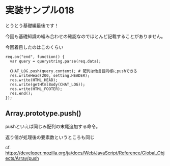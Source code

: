 # 実装サンプル018
とうとう基礎編最後です！

今回も基礎知識の組み合わせの確認なのでほとんど記載することがありません。

今回着目したのはこのくらい
```
req.on("end", function() {
  var query = querystring.parse(req.data);

  CHAT_LOG.push(query.content); # 配列は他言語同様にpushできる
  res.writeHead(200, setting.HEADER);
  res.write(HTML_HEAD);
  res.write(getHtmlBody(CHAT_LOG));
  res.write(HTML_FOOTER);
  res.end();
});
```

## Array.prototype.push()
pushといえば同じみ配列の末尾追加する命令。

返り値が処理後の要素数というところも同じ

cf. https://developer.mozilla.org/ja/docs/Web/JavaScript/Reference/Global_Objects/Array/push

